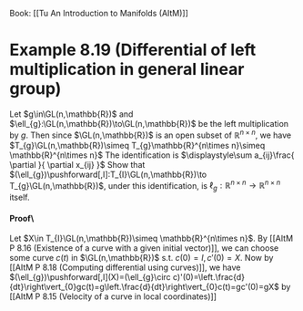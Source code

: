 Book: [[Tu An Introduction to Manifolds (AItM)]]
# Example 8.19 (Differential of left multiplication in general linear group)
Let $g\in\GL(n,\mathbb{R})$ and $\ell_{g}:\GL(n,\mathbb{R})\to\GL(n,\mathbb{R})$ be the left multiplication by $g$.
Then since $\GL(n,\mathbb{R})$ is an open subset of $\mathbb{R}^{n\times n}$, we have $T_{g}\GL(n,\mathbb{R})\simeq T_{g}\mathbb{R}^{n\times n}\simeq \mathbb{R}^{n\times n}$
The identification is $\displaystyle\sum a_{ij}\frac{ \partial }{ \partial x_{ij} }$
Show that $(\ell_{g})\pushforward[,I]:T_{I}\GL(n,\mathbb{R})\to T_{g}\GL(n,\mathbb{R})$, under this identification, is $\ell_{g}:\mathbb{R}^{n\times n}\to \mathbb{R}^{n\times n}$ itself.
#### Proof\
Let $X\in T_{I}\GL(n,\mathbb{R})\simeq \mathbb{R}^{n\times n}$.
By [[AItM P 8.16 (Existence of a curve with a given initial vector)]], we can choose some curve $c(t)$ in $\GL(n,\mathbb{R})$ s.t. $c(0)=I,c'(0)=X$.
Now by [[AItM P 8.18 (Computing differential using curves)]], we have $(\ell_{g})\pushforward[,I](X)=(\ell_{g}\circ c)'(0)=\left.\frac{d}{dt}\right\vert_{0}gc(t)=g\left.\frac{d}{dt}\right\vert_{0}c(t)=gc'(0)=gX$ by [[AItM P 8.15 (Velocity of a curve in local coordinates)]]
